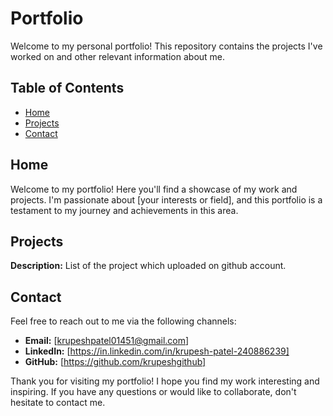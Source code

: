 # Portfolio

Welcome to my personal portfolio! This repository contains the projects I've worked on and other relevant information about me.

## Table of Contents
- [Home](#home)
- [Projects](#projects)
- [Contact](#contact)

## Home

Welcome to my portfolio! Here you'll find a showcase of my work and projects. I'm passionate about [your interests or field], and this portfolio is a testament to my journey and achievements in this area.

## Projects

**Description:** List of the project which uploaded on github account.

## Contact

Feel free to reach out to me via the following channels:

- **Email:** [krupeshpatel01451@gmail.com]
- **LinkedIn:** [https://in.linkedin.com/in/krupesh-patel-240886239]
- **GitHub:** [https://github.com/krupeshgithub]

Thank you for visiting my portfolio! I hope you find my work interesting and inspiring. If you have any questions or would like to collaborate, don't hesitate to contact me.
